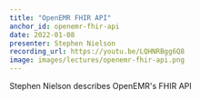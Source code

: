 ```yaml
---
title: "OpenEMR FHIR API"
anchor_id: openemr-fhir-api
date: 2022-01-08
presenter: Stephen Nielson
recording_url: https://youtu.be/LQHNRBgg6Q8
image: images/lectures/openemr-fhir-api.png
---
```


Stephen Nielson describes OpenEMR's FHIR API
<!--more -->
